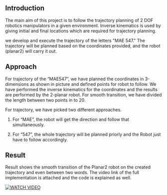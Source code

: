





## Introduction

The main aim of this project is to follow the trajectory planning of 2 DOF robotics manipulators in a given environment. Inverse kinematics is used by giving initial and final locations which are required for trajectory planning.

we develop and execute the trajectory of the letters "MAE 547." The trajectory will be planned based on the coordinates provided, and the robot (planar2) will carry it out.

## Approach

For trajectory of the “MAE547”, we have planned the coordinates in 3-dimensions as shown in picture and defined points for robot to follow. We have performed the inverse kinematics for the coordinates and the results are performed by the 2-planar robot. For smooth transition, we have divided the length between two points in to 20.

For trajectory, we have picked two different approaches.

1) For “MAE”, the robot will get the direction and follow that simultaneously.

2) For “547”, the whole trajectory will be planned priorly and the Robot just have to follow accordingly.

## Result

Result shows the smooth transition of the Planar2 robot on the created trajectory and even between two words. The video link of the full implementation is attached and the code is explained as well.



[![WATCH VIDEO](https://img.youtube.com/vi/Bhq7O_SlJbU/0.jpg)](https://www.youtube.com/watch?v=Bhq7O_SlJbU)
